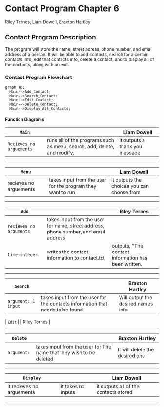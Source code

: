 # Contact Program Chapter 6
Riley Ternes, Liam Dowell, Braxton Hartley
## Contact Program Description
The program will store the name, street adress, phone number, and email address of a person. It will be able to add contacts, search for a certain contacts info, edit that contacts info, delete a contact, and to display all of the contacts, along with an exit.
### Contact Program Flowchart
```mermaid
graph TD;
  Main-->Add_Contact;
  Main-->Search_Contact;
  Main-->Edit_Contact;
  Main-->Delete_Contact;
  Main-->Display_All_Contacts;
```
#### Function Diagrams
| `Main`    |               | Liam Dowell     |
| ------------------ | ------------- | ------------ |
| `Recieves no arguements`    | runs all of the programs such as menu, search, add, delete, and modify.  |  it outputs a thank you message            |

***
| `Menu`    |               |  Liam Dowell     |
| ------------------ | ------------- | ------------ |
| recieves no arguements    | takes input from the user for the program they want to run |   it outputs the choices you can choose from         |

***
| `Add`    |               |  Riley Ternes     |
| ------------------ | ------------- | ------------ |
| `recieves no arguments`    | takes input from the user for name, street address, phone number, and email address|
| `time:integer`     | writes the contact information to contact.txt |  outputs, "The contact information has been written. |
***
| `Search`    |               |  Braxton Hartley     |
| ------------------ | ------------- | ------------ |
| `argument: 1 input`    | takes input from the user for the contacts information that needs to be found  |   Will output the desired names info           |

| `Edit`    |               |  Riley Ternes     |

***

| `Delete`    |               |  Braxton Hartley     |
| ------------------ | ------------- | ------------ |
| `argument: `    | takes input from the user for The name that they wish to be deleted  |   It will delete the desired one           |

***
| `Display`    |               |  Liam Dowell    |
| ------------------ | ------------- | ------------ |
| it recieves no arguements    | it takes no inputs  |  it outputs all of the contacts stored            |

***
